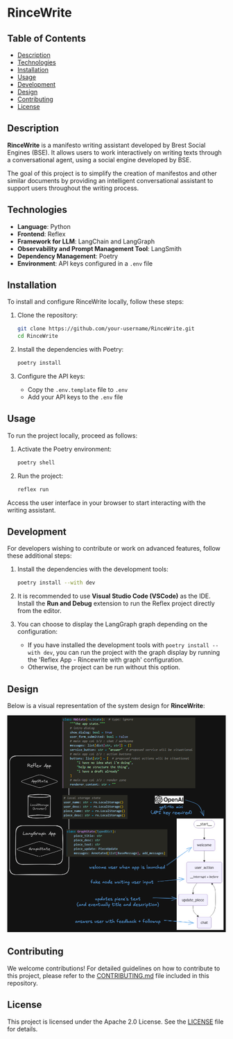 # RinceWrite

## Table of Contents
- [Description](#description)
- [Technologies](#technologies)
- [Installation](#installation)
- [Usage](#usage)
- [Development](#development)
- [Design](#design)
- [Contributing](#contributing)
- [License](#license)

## Description
**RinceWrite** is a manifesto writing assistant developed by Brest Social Engines (BSE). It allows users to work interactively on writing texts through a conversational agent, using a social engine developed by BSE.

The goal of this project is to simplify the creation of manifestos and other similar documents by providing an intelligent conversational assistant to support users throughout the writing process.

## Technologies
- **Language**: Python
- **Frontend**: Reflex
- **Framework for LLM**: LangChain and LangGraph
- **Observability and Prompt Management Tool**: LangSmith
- **Dependency Management**: Poetry
- **Environment**: API keys configured in a `.env` file

## Installation
To install and configure RinceWrite locally, follow these steps:

1. Clone the repository:
    ```bash
    git clone https://github.com/your-username/RinceWrite.git
    cd RinceWrite
    ```

2. Install the dependencies with Poetry:
    ```bash
    poetry install
    ```

3. Configure the API keys:
    - Copy the `.env.template` file to `.env`
    - Add your API keys to the `.env` file

## Usage
To run the project locally, proceed as follows:

1. Activate the Poetry environment:
    ```bash
    poetry shell
    ```

2. Run the project:
    ```bash
    reflex run
    ```

Access the user interface in your browser to start interacting with the writing assistant.

## Development
For developers wishing to contribute or work on advanced features, follow these additional steps:

1. Install the dependencies with the development tools:
    ```bash
    poetry install --with dev
    ```

2. It is recommended to use **Visual Studio Code (VSCode)** as the IDE. Install the **Run and Debug** extension to run the Reflex project directly from the editor.

3. You can choose to display the LangGraph graph depending on the configuration:
    - If you have installed the development tools with `poetry install --with dev`, you can run the project with the graph display by running the 'Reflex App - Rincewrite with graph' configuration.
    - Otherwise, the project can be run without this option.

## Design
Below is a visual representation of the system design for **RinceWrite**:

![RinceWrite graph design](docs/rincewrite_design.png)

## Contributing
We welcome contributions! For detailed guidelines on how to contribute to this project, please refer to the [CONTRIBUTING.md](CONTRIBUTING.md) file included in this repository.


## License
This project is licensed under the Apache 2.0 License. See the [LICENSE](LICENSE) file for details.
